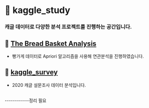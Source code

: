 # :page_with_curl: kaggle_study

### 캐글 데이터로 다양한 분석 프로젝트를 진행하는 공간입니다.


## :small_blue_diamond: [The Bread Basket Analysis](https://github.com/jaaaamj0711/kaggle_study/tree/master/The%20Bread%20Basket%20Analysis)
- 빵가게 데이터로 Apriori 알고리즘을 사용해 연관분석을 진행하였습니다.

## :small_blue_diamond: [kaggle_survey](https://github.com/jaaaamj0711/kaggle_study/tree/master/kaggle_survey)
- 2020 캐글 설문조사 데이터 분석입니다.

## 

------------정리 필요
